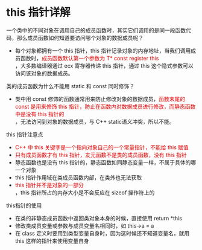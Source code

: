 # this 指针详解

一个类中的不同对象在调用自己的成员函数时，其实它们调用的是同一段函数代码，那么成员函数如何知道要访问哪个对象的数据成员呢？    
- 每个对象都拥有一个 this 指针，this 指针记录对象的内存地址，当我们调用成员函数时，<font color="#dd0000">成员函数默认第一个参数为 T* const register this</font><br />，大多数编译器通过 ecx 寄存器传递 this 指针，通过 this 这个隐式参数可以访问该对象的数据成员。

类的成员函数为什么不能用 static 和 const 同时修饰？
- 类中用 const 修饰的函数通常用来防止修改对象的数据成员，<font color="#dd0000">函数末尾的 const 是用来修饰 this 指针，防止在函数内对数据成员进行修改，而静态函数中是没有 this 指针的</font><br />，无法访问到对象的数据成员，与 C++ static语义冲突，所以不能。

this 指针注意点
- <font color="#dd0000">C++ 中 this 关键字是一个指向对象自己的一个常量指针，不能给 this 赋值</font><br />
- <font color="#dd0000">只有成员函数才有 this 指针，友元函数不是类的成员函数，没有 this 指针</font><br />
- 静态函数也是没有 this 指针的，静态函数如同静态变量一样，不属于具体的哪一个对象
- this 指针作用域在类成员函数内部，在类外也无法获取
- <font color="#dd0000">this 指针并不是对象的一部分</font><br />，this 指针所占的内存大小是不会反应在 sizeof 操作符上的

this指针的使用
- 在类的非静态成员函数中返回类对象本身的时候，直接使用 return *this
- 修改类成员变量或参数与成员变量名相同时，如 this->a = a 
- 在 class 定义时要用到类型变量自身时，因为这时候还不知道变量名，就用 this 这样的指针来使用变量自身
